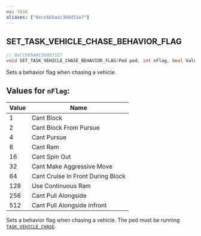 ```yaml
---
ns: TASK
aliases: ["0xcc665aac360d31e7"]
---
```

## SET_TASK_VEHICLE_CHASE_BEHAVIOR_FLAG

```c
// 0xCC665AAC360D31E7
void SET_TASK_VEHICLE_CHASE_BEHAVIOR_FLAG(Ped ped, int nFlag, bool Value);
```

Sets a behavior flag when chasing a vehicle.

## Values for `nFlag`:
| Value | Name |
| --- | --- |
| 1 | Cant Block |
| 2 | Cant Block From Pursue |
| 4 | Cant Pursue |
| 8 | Cant Ram |
| 16 | Cant Spin Out |
| 32 | Cant Make Aggressive Move |
| 64 | Cant Cruise In Front During Block |
| 128 | Use Continuous Ram |
| 256 | Cant Pull Alongside |
| 512 | Cant Pull Alongside Infront |


Sets a behavior flag when chasing a vehicle. The ped must be running [`TASK_VEHICLE_CHASE`](#_0x3C08A8E30363B353).

